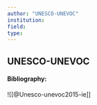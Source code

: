 ```yaml
---
author: "UNESCO-UNEVOC"
institution:
field:
type:
---
```


## UNESCO-UNEVOC
#### Bibliography:

![[@Unesco-unevoc2015-ie]]